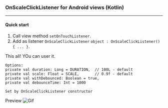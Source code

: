 ### OnScaleClickListener for Android views (Kotlin)
--------
#### Quick start
1. Call view method `setOnTouchListener`.
2. Add as listener `OnScaleClickListener` `object : OnScaleClickListener() { ... }`.

This all! YOu can user it.

```
Options:
private val duration: Long = DURATION,  // 100L - default
private val scale: Float = SCALE,       // 0.9f - default
private val withDebounced: Boolean = true,
private val debounceTime: Int = 1000

Set by OnScaleClickListener constructor
```
Preview
![Gif](https://i.ibb.co/m98JX4d/scale-click-preview.gif)